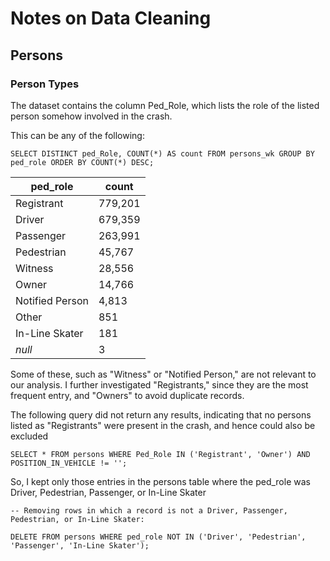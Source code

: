 # Notes on Data Cleaning

## Persons

### Person Types
The dataset contains the column Ped_Role, which lists the role of the listed person somehow involved in the crash. 

This can be any of the following:

```
SELECT DISTINCT ped_Role, COUNT(*) AS count FROM persons_wk GROUP BY ped_role ORDER BY COUNT(*) DESC;
```

| ped_role         | count   |
|------------------|---------|
| Registrant       | 779,201 |
| Driver           | 679,359 |
| Passenger        | 263,991 |
| Pedestrian       | 45,767  |
| Witness          | 28,556  |
| Owner            | 14,766  |
| Notified Person  | 4,813   |
| Other            | 851     |
| In-Line Skater   | 181     |
| *null*           | 3       |

Some of these, such as "Witness" or "Notified Person," are not relevant to our analysis. I further investigated "Registrants," since they are the most frequent entry, and "Owners" to avoid duplicate records.

The following query did not return any results, indicating that no persons listed as "Registrants" were present in the crash, and hence could also be excluded
```
SELECT * FROM persons WHERE Ped_Role IN ('Registrant', 'Owner') AND POSITION_IN_VEHICLE != '';
```
So, I kept only those entries in the persons table where the ped_role was Driver, Pedestrian, Passenger, or In-Line Skater

```
-- Removing rows in which a record is not a Driver, Passenger, Pedestrian, or In-Line Skater:

DELETE FROM persons WHERE ped_role NOT IN ('Driver', 'Pedestrian', 'Passenger', 'In-Line Skater');
```
